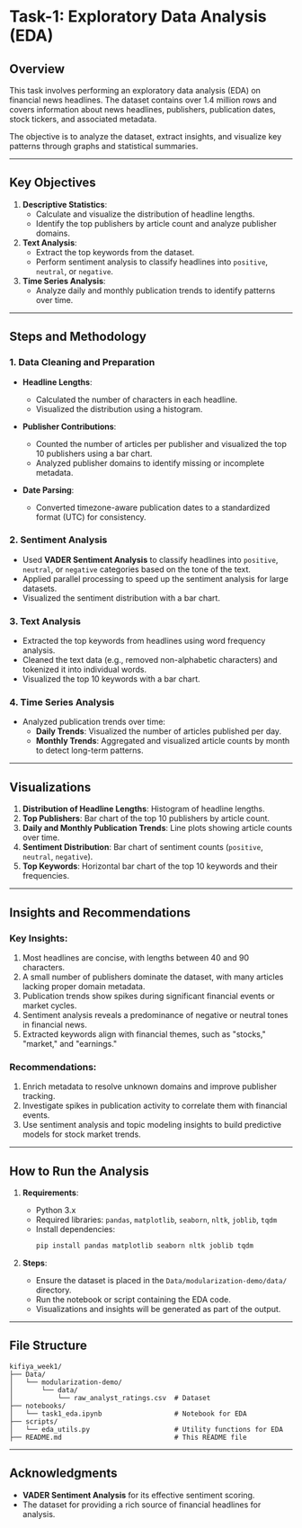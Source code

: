 # Task-1: Exploratory Data Analysis (EDA)

## Overview
This task involves performing an exploratory data analysis (EDA) on financial news headlines. The dataset contains over 1.4 million rows and covers information about news headlines, publishers, publication dates, stock tickers, and associated metadata.

The objective is to analyze the dataset, extract insights, and visualize key patterns through graphs and statistical summaries.

---

## Key Objectives
1. **Descriptive Statistics**:
   - Calculate and visualize the distribution of headline lengths.
   - Identify the top publishers by article count and analyze publisher domains.
2. **Text Analysis**:
   - Extract the top keywords from the dataset.
   - Perform sentiment analysis to classify headlines into `positive`, `neutral`, or `negative`.
3. **Time Series Analysis**:
   - Analyze daily and monthly publication trends to identify patterns over time.

---

## Steps and Methodology

### 1. Data Cleaning and Preparation
- **Headline Lengths**:
  - Calculated the number of characters in each headline.
  - Visualized the distribution using a histogram.

- **Publisher Contributions**:
  - Counted the number of articles per publisher and visualized the top 10 publishers using a bar chart.
  - Analyzed publisher domains to identify missing or incomplete metadata.

- **Date Parsing**:
  - Converted timezone-aware publication dates to a standardized format (UTC) for consistency.

### 2. Sentiment Analysis
- Used **VADER Sentiment Analysis** to classify headlines into `positive`, `neutral`, or `negative` categories based on the tone of the text.
- Applied parallel processing to speed up the sentiment analysis for large datasets.
- Visualized the sentiment distribution with a bar chart.

### 3. Text Analysis
- Extracted the top keywords from headlines using word frequency analysis.
- Cleaned the text data (e.g., removed non-alphabetic characters) and tokenized it into individual words.
- Visualized the top 10 keywords with a bar chart.

### 4. Time Series Analysis
- Analyzed publication trends over time:
  - **Daily Trends**: Visualized the number of articles published per day.
  - **Monthly Trends**: Aggregated and visualized article counts by month to detect long-term patterns.

---

## Visualizations
1. **Distribution of Headline Lengths**: Histogram of headline lengths.
2. **Top Publishers**: Bar chart of the top 10 publishers by article count.
3. **Daily and Monthly Publication Trends**: Line plots showing article counts over time.
4. **Sentiment Distribution**: Bar chart of sentiment counts (`positive`, `neutral`, `negative`).
5. **Top Keywords**: Horizontal bar chart of the top 10 keywords and their frequencies.

---

## Insights and Recommendations
### Key Insights:
1. Most headlines are concise, with lengths between 40 and 90 characters.
2. A small number of publishers dominate the dataset, with many articles lacking proper domain metadata.
3. Publication trends show spikes during significant financial events or market cycles.
4. Sentiment analysis reveals a predominance of negative or neutral tones in financial news.
5. Extracted keywords align with financial themes, such as "stocks," "market," and "earnings."

### Recommendations:
1. Enrich metadata to resolve unknown domains and improve publisher tracking.
2. Investigate spikes in publication activity to correlate them with financial events.
3. Use sentiment analysis and topic modeling insights to build predictive models for stock market trends.

---

## How to Run the Analysis
1. **Requirements**:
   - Python 3.x
   - Required libraries: `pandas`, `matplotlib`, `seaborn`, `nltk`, `joblib`, `tqdm`
   - Install dependencies:
     ```bash
     pip install pandas matplotlib seaborn nltk joblib tqdm
     ```

2. **Steps**:
   - Ensure the dataset is placed in the `Data/modularization-demo/data/` directory.
   - Run the notebook or script containing the EDA code.
   - Visualizations and insights will be generated as part of the output.

---

## File Structure
```
kifiya_week1/
├── Data/
│   └── modularization-demo/
│       └── data/
│           └── raw_analyst_ratings.csv  # Dataset
├── notebooks/
│   └── task1_eda.ipynb                  # Notebook for EDA
├── scripts/
│   └── eda_utils.py                     # Utility functions for EDA
├── README.md                            # This README file
```

---

## Acknowledgments
- **VADER Sentiment Analysis** for its effective sentiment scoring.
- The dataset for providing a rich source of financial headlines for analysis.
